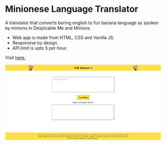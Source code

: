 # Minionese Language Translator

A translator that converts boring english to fun banana language as spoken by minions in Despicable Me and Minions.

* Web app is made from HTML, CSS and Vanilla JS.
* Responsive by design.
* API limit is upto 5 per hour.

Visit [here.](https://bananaspeaklanguage.netlify.app/)

![Website Look](./images-project/Minionese-website.png)
